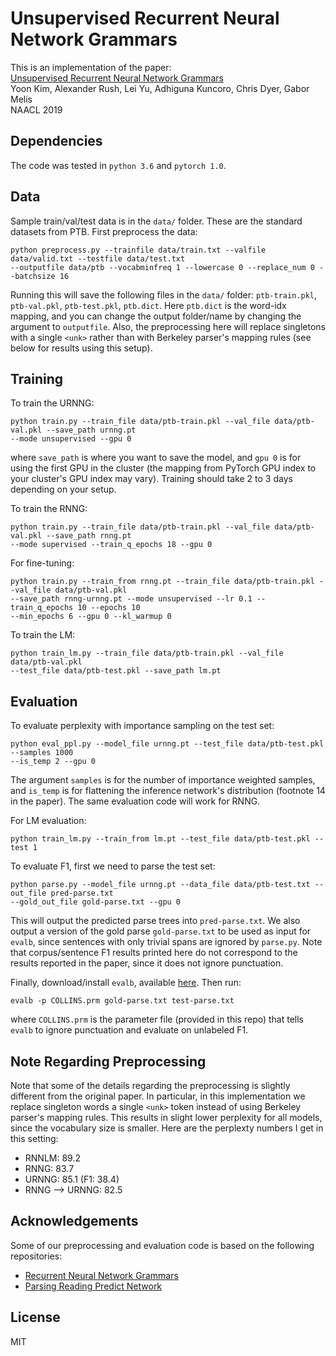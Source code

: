 # Unsupervised Recurrent Neural Network Grammars

This is an implementation of the paper:  
[Unsupervised Recurrent Neural Network Grammars](https://arxiv.org/abs/1904.03746)  
Yoon Kim, Alexander Rush, Lei Yu, Adhiguna Kuncoro, Chris Dyer, Gabor Melis  
NAACL 2019  

## Dependencies
The code was tested in `python 3.6` and `pytorch 1.0`.

## Data  
Sample train/val/test data is in the `data/` folder. These are the standard datasets from PTB.
First preprocess the data:
```
python preprocess.py --trainfile data/train.txt --valfile data/valid.txt --testfile data/test.txt 
--outputfile data/ptb --vocabminfreq 1 --lowercase 0 --replace_num 0 --batchsize 16
```
Running this will save the following files in the `data/` folder: `ptb-train.pkl`, `ptb-val.pkl`,
`ptb-test.pkl`, `ptb.dict`. Here `ptb.dict` is the word-idx mapping, and you can change the
output folder/name by changing the argument to `outputfile`. Also, the preprocessing here
will replace singletons with a single `<unk>` rather than with Berkeley parser's mapping rules
(see below for results using this setup).

## Training
To train the URNNG:
```
python train.py --train_file data/ptb-train.pkl --val_file data/ptb-val.pkl --save_path urnng.pt 
--mode unsupervised --gpu 0
```
where `save_path` is where you want to save the model, and `gpu 0` is for using the first GPU
in the cluster (the mapping from PyTorch GPU index to your cluster's GPU index may vary).
Training should take 2 to 3 days depending on your setup.

To train the RNNG:
```
python train.py --train_file data/ptb-train.pkl --val_file data/ptb-val.pkl --save_path rnng.pt 
--mode supervised --train_q_epochs 18 --gpu 0 
```

For fine-tuning:
```
python train.py --train_from rnng.pt --train_file data/ptb-train.pkl --val_file data/ptb-val.pkl 
--save_path rnng-urnng.pt --mode unsupervised --lr 0.1 --train_q_epochs 10 --epochs 10 
--min_epochs 6 --gpu 0 --kl_warmup 0
```

To train the LM:
```
python train_lm.py --train_file data/ptb-train.pkl --val_file data/ptb-val.pkl 
--test_file data/ptb-test.pkl --save_path lm.pt 
```

## Evaluation
To evaluate perplexity with importance sampling on the test set:
```
python eval_ppl.py --model_file urnng.pt --test_file data/ptb-test.pkl --samples 1000 
--is_temp 2 --gpu 0
```
The argument `samples` is for the number of importance weighted samples, and `is_temp` is for
flattening the inference network's distribution (footnote 14 in the paper).
The same evaluation code will work for RNNG. 

For LM evaluation:
```
python train_lm.py --train_from lm.pt --test_file data/ptb-test.pkl --test 1
```

To evaluate F1, first we need to parse the test set:
```
python parse.py --model_file urnng.pt --data_file data/ptb-test.txt --out_file pred-parse.txt 
--gold_out_file gold-parse.txt --gpu 0
```
This will output the predicted parse trees into `pred-parse.txt`. We also output a version
of the gold parse `gold-parse.txt` to be used as input for `evalb`, since sentences with only trivial spans are ignored by `parse.py`. Note that corpus/sentence F1 results printed here do not correspond to the results reported in the paper, since it does not ignore punctuation. 

Finally, download/install `evalb`, available [here](https://nlp.cs.nyu.edu/evalb).
Then run:
```
evalb -p COLLINS.prm gold-parse.txt test-parse.txt
```
where `COLLINS.prm` is the parameter file (provided in this repo) that tells `evalb` to ignore
punctuation and evaluate on unlabeled F1.

## Note Regarding Preprocessing
Note that some of the details regarding the preprocessing is slightly different from the original 
paper. In particular, in this implementation we replace singleton words a single `<unk>` token
instead of using Berkeley parser's mapping rules. This results in slight lower perplexity
for all models, since the vocabulary size is smaller. Here are the perplexty numbers I get
in this setting:

- RNNLM: 89.2 
- RNNG: 83.7 
- URNNG: 85.1 (F1: 38.4) 
- RNNG --> URNNG: 82.5

## Acknowledgements
Some of our preprocessing and evaluation code is based on the following repositories:  
- [Recurrent Neural Network Grammars](https://github.com/clab/rnng)  
- [Parsing Reading Predict Network](https://github.com/yikangshen/PRPN)  

## License
MIT
